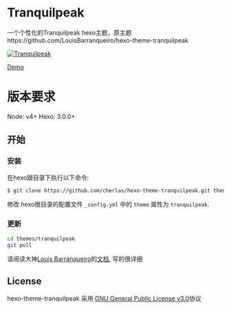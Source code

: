 # Tranquilpeak

一个个性化的Tranquilpeak hexo主题，原主题https://github.com/LouisBarranqueiro/hexo-theme-tranquilpeak

[![Tranquilpeak](http://d1u9biwaxjngwg.cloudfront.net/showcases/showcase-v1.10.jpg)](https://github.com/cherlas/hexo-theme-tranquilpeak)

[Demo](www.istarx.cc)

# 版本要求

Node: v4+
Hexo: 3.0.0+

## 开始 ##

### 安装

在hexo跟目录下执行以下命令:

``` bash
$ git clone https://github.com/cherlas/hexo-theme-tranquilpeak.git themes/tranquilpeak
```

修改 hexo根目录的配置文件 `_config.yml` 中的 `theme` 属性为 `tranquilpeak`.

### 更新

``` bash
cd themes/tranquilpeak
git pull
```

请阅读大神[Louis Barranqueiro](https://github.com/LouisBarranqueiro)的[文档](https://github.com/cherlas/hexo-theme-tranquilpeak/blob/master/docs/user.md), 写的很详细

## License ##

hexo-theme-tranquilpeak 采用 [GNU General Public License v3.0](https://github.com/cherlas/hexo-theme-tranquilpeak/blob/master/LICENSE)协议
